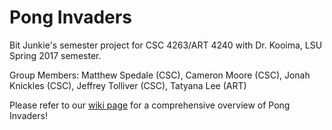 # Pong Invaders
Bit Junkie's semester project for CSC 4263/ART 4240 with Dr. Kooima, LSU Spring 2017 semester.

Group Members: Matthew Spedale (CSC), Cameron Moore (CSC), Jonah Knickles (CSC), Jeffrey Tolliver (CSC), Tatyana Lee (ART)

Please refer to our [wiki page](https://github.com/mspedale/Pong-Invaders/wiki) for a comprehensive overview of Pong Invaders!
